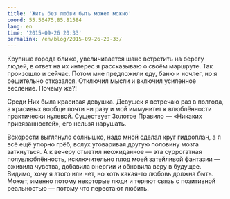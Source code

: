 ```yaml
---
title: 'Жить без любви быть может можно'
coord: 55.56475,85.81584
lang: en
time: '2015-09-26 20:33'
permalink: /en/blog/2015-09-26-20-33/
---
```


Крупные города ближе, увеличивается шанс встретить на берегу людей, в ответ на их интерес я рассказываю о своём маршруте. Так произошло и сейчас. Потом мне предложили еду, баню и ночлег, но я решительно отказался. Отключил мысли и включил усиленное весление. Почему же?!

Среди Них была красивая девушка. Девушек я встречаю раз в полгода, а красивых вообще почти ни разу и мой иммунитет к влюблённости практически нулевой. Существует Золотое Правило&nbsp;— «Никаких привязанностей», его нельзя нарушать.

Вскорости выглянуло солнышко, надо мной сделал круг гидроплан, а я всё ещё упорно грёб, вслух уговаривая другую половину мозга заткнуться. А к вечеру отметил неожиданное&nbsp;— эта суррогатная полувлюблённость, исключительно плод моей затейливой фантазии&nbsp;— оживила чувства, добавила энергии и обновила веру в будущее. Видимо, хочу я этого или нет, но хоть какая-то любовь должна быть. Может, именно потому некоторые люди и теряют связь с позитивной реальностью&nbsp;— потому что перестают любить.
